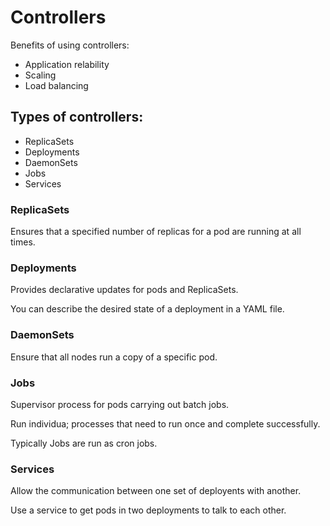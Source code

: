 # Controllers

Benefits of using controllers:
- Application relability
- Scaling
- Load balancing

## Types of controllers:

- ReplicaSets
- Deployments
- DaemonSets
- Jobs
- Services

### ReplicaSets

Ensures that a specified number of replicas for a pod are running at all times.

### Deployments

Provides declarative updates for pods and ReplicaSets.

You can describe the desired state of a deployment in a YAML file.

### DaemonSets

Ensure that all nodes run a copy of a specific pod.

### Jobs

Supervisor process for pods carrying out batch jobs.

Run individua; processes that need to run once and complete successfully.

Typically Jobs are run as cron jobs.


### Services

Allow the communication between one set of deployents with another.

Use a service to get pods in two deployments to talk to each other.

